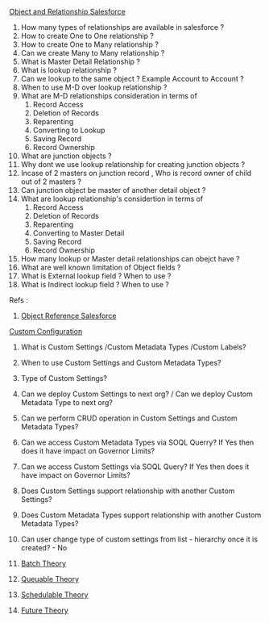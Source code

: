 [Object and Relationship Salesforce](https://help.salesforce.com/s/articleView?id=sf.overview_of_custom_object_relationships.htm&type=5)
1. How many types of relationships are available in salesforce ?
1. How to create One to One relationship ?
1. How to create One to Many relationship ?
1. Can we create Many to Many relationship ?
1. What is Master Detail Relationship ?
1. What is lookup relationship ?
1. Can we lookup to the same object ? Example Account to Account ?
1. When to use M-D over lookup relationship ?
1. What are M-D relationships consideration in terms of 
    1. Record Access
    1. Deletion of Records
    1. Reparenting
    1. Converting to Lookup
    1. Saving Record
    1. Record Ownership
1. What are junction objects ?
1. Why dont we use lookup relationship for creating junction objects ?
1. Incase of 2 masters on junction record , Who is record owner of child out of 2 masters ? 
1. Can junction object be master of another detail object ? 
1. What are lookup relationship's considertion in terms of
    1. Record Access
    1. Deletion of Records
    1. Reparenting
    1. Converting to Master Detail
    1. Saving Record
    1. Record Ownership
1. How many lookup or Master detail relationships can obejct have ?
1. What are well known limitation of Object fields ?
1. What is External lookup field ? When to use ?
1. What is Indirect lookup field ? When to use ?

Refs : 
1. [Object Reference Salesforce](https://developer.salesforce.com/docs/atlas.en-us.object_reference.meta/object_reference/relationships_among_objects.htm)

[Custom Configuration]()

1. What is Custom Settings /Custom Metadata Types /Custom Labels?
1. When to use Custom Settings and Custom Metadata Types?
1. Type of Custom Settings?
1. Can we deploy Custom Settings to next org? / Can we deploy Custom Metadata Type to next org?
1. Can we perform CRUD operation in Custom Settings and Custom Metadata Types?
1. Can we access Custom Metadata Types via SOQL Querry? If Yes then does it have impact on Governor Limits?
1. Can we access Custom Settings via SOQL Query? If Yes then does it have impact on Governor Limits?
1. Does Custom Settings support relationship with another Custom Settings?
1. Does Custom Metadata Types support relationship with another Custom Metadata Types?
1. Can user change type of custom settings from list - hierarchy once it is created? - No

1. [Batch Theory](https://medium.com/elevate-salesforce/interview-series-apex-batches-88c559ea75bd)
2. [Queuable Theory](https://medium.com/elevate-salesforce/interview-series-queueable-apex-3cf7f73e4543)
3. [Schedulable Theory](https://medium.com/elevate-salesforce/interview-series-apex-scheduler-8e0eae924594)
4. [Future Theory](https://medium.com/elevate-salesforce/interview-series-future-methods-d4c7c2e40d75)
